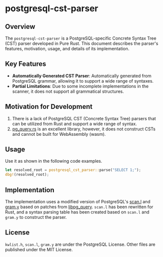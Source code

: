# postgresql-cst-parser

## Overview

The `postgresql-cst-parser` is a PostgreSQL-specific Concrete Syntax Tree (CST) parser developed in Pure Rust. This document describes the parser's features, motivation, usage, and details of its implementation.

## Key Features

- **Automatically Generated CST Parser**: Automatically generated from PostgreSQL grammar, allowing it to support a wide range of syntaxes.
- **Partial Limitations**: Due to some incomplete implementations in the scanner, it does not support all grammatical structures.

## Motivation for Development

1. There is a lack of PostgreSQL CST (Concrete Syntax Tree) parsers that can be utilized from Rust and support a wide range of syntax.
1. [pg_query.rs](https://github.com/pganalyze/pg_query.rs) is an excellent library, however, it does not construct CSTs and cannot be built for WebAssembly (wasm).

## Usage

Use it as shown in the following code examples.

```rust
let resolved_root = postgresql_cst_parser::parse("SELECT 1;");
dbg!(resolved_root);
```

## Implementation

The implementation uses a modified version of PostgreSQL's [scan.l](https://github.com/postgres/postgres/blob/REL_16_STABLE/src/backend/parser/scan.l) and [gram.y](https://github.com/postgres/postgres/blob/REL_16_STABLE/src/backend/parser/gram.y) based on patches from [libpg_query](https://github.com/pganalyze/libpg_query/tree/16-latest/patches). `scan.l` has been rewritten for Rust, and a syntax parsing table has been created based on `scan.l` and `gram.y` to construct the parser.

## License

`kwlist.h`, `scan.l`, `gram.y` are under the PostgreSQL License.
Other files are published under the MIT License.
